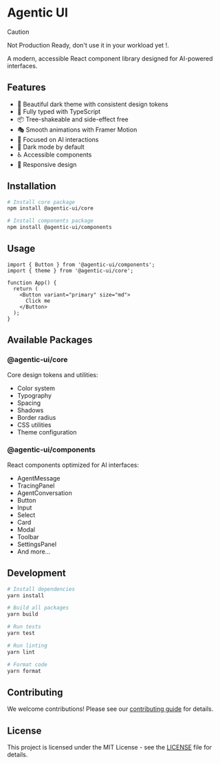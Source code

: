 # Agentic UI
> [!CAUTION]
> Not Production Ready, don't use it in your workload yet !.


A modern, accessible React component library designed for AI-powered interfaces. 

## Features

- 🎨 Beautiful dark theme with consistent design tokens
- 🔧 Fully typed with TypeScript
- 📦 Tree-shakeable and side-effect free
- 🎭 Smooth animations with Framer Motion
- 🎯 Focused on AI interactions
- 🌙 Dark mode by default
- ♿️ Accessible components
- 📱 Responsive design

## Installation

```bash
# Install core package
npm install @agentic-ui/core

# Install components package
npm install @agentic-ui/components
```

## Usage

```tsx
import { Button } from '@agentic-ui/components';
import { theme } from '@agentic-ui/core';

function App() {
  return (
    <Button variant="primary" size="md">
      Click me
    </Button>
  );
}
```

## Available Packages

### @agentic-ui/core

Core design tokens and utilities:
- Color system
- Typography
- Spacing
- Shadows
- Border radius
- CSS utilities
- Theme configuration

### @agentic-ui/components

React components optimized for AI interfaces:
- AgentMessage
- TracingPanel
- AgentConversation
- Button
- Input
- Select
- Card
- Modal
- Toolbar
- SettingsPanel
- And more...

## Development

```bash
# Install dependencies
yarn install

# Build all packages
yarn build

# Run tests
yarn test

# Run linting
yarn lint

# Format code
yarn format
```

## Contributing

We welcome contributions! Please see our [contributing guide](CONTRIBUTING.md) for details.

## License

This project is licensed under the MIT License - see the [LICENSE](LICENSE) file for details.
